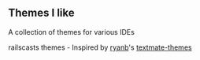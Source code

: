 Themes I like
------------

A collection of themes for various IDEs

railscasts themes - Inspired by [ryanb](http://github.com/ryanb/ "ryanb")'s [textmate-themes](http://github.com/ryanb/textmate-themes "textmate-themes")